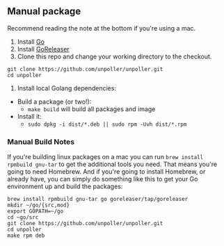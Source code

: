 ## Manual package

Recommend reading the note at the bottom if you're using a mac.

1. Install [Go](https://golang.org/doc/install)
1. Install [GoReleaser](https://goreleaser.com/install/)
1. Clone this repo and change your working directory to the checkout.
  ```shell
  git clone https://github.com/unpoller/unpoller.git
  cd unpoller
  ```
1. Install local Golang dependencies:
  - Build a package (or two!):
    + `make build` will build all packages and image
  - Install it:
    + `sudo dpkg -i dist/*.deb || sudo rpm -Uvh dist/*.rpm`

### Manual Build Notes

If you're building linux packages on a mac you can run `brew install rpmbuild gnu-tar`
to get the additional tools you need. That means you're going to need Homebrew.
And if you're going to install Homebrew, or already have, you can simply
do something like this to get your Go environment up and build the packages:

```shell
brew install rpmbuild gnu-tar go goreleaser/tap/goreleaser
mkdir ~/go/{src,mod}
export GOPATH=~/go
cd ~go/src
git clone https://github.com/unpoller/unpoller.git
cd unpoller
make rpm deb
 ```
